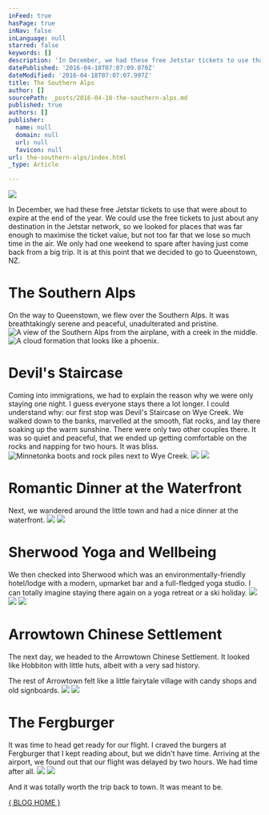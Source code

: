 ```yaml
---
inFeed: true
hasPage: true
inNav: false
inLanguage: null
starred: false
keywords: []
description: 'In December, we had these free Jetstar tickets to use that were about to expire at the end of the year. We could use the free tickets to just about any destination in the Jetstar network, so we looked for places that was far enough to maximise the ticket value, but not too far that we lose so much time in the air. We only had one weekend to spare after having just come back from a big trip. It is at this point that we decided to go to Queenstown, NZ.'
datePublished: '2016-04-18T07:07:09.070Z'
dateModified: '2016-04-18T07:07:07.997Z'
title: The Southern Alps
author: []
sourcePath: _posts/2016-04-18-the-southern-alps.md
published: true
authors: []
publisher:
  name: null
  domain: null
  url: null
  favicon: null
url: the-southern-alps/index.html
_type: Article

---
```

![](https://the-grid-user-content.s3-us-west-2.amazonaws.com/fbd220f4-7146-4282-b7c0-15fb0bfc3886.jpg)

In December, we had these free Jetstar tickets to use that were about to expire at the end of the year. We could use the free tickets to just about any destination in the Jetstar network, so we looked for places that was far enough to maximise the ticket value, but not too far that we lose so much time in the air. We only had one weekend to spare after having just come back from a big trip. It is at this point that we decided to go to Queenstown, NZ.

# The Southern Alps

On the way to Queenstown, we flew over the Southern Alps. It was breathtakingly serene and peaceful, unadulterated and pristine. ![A view of the Southern Alps from the airplane, with a creek in the middle.](https://the-grid-user-content.s3-us-west-2.amazonaws.com/d49909b5-11ea-42fd-b5f3-a280b79d8194.jpg)
![A cloud formation that looks like a phoenix.](https://the-grid-user-content.s3-us-west-2.amazonaws.com/6528b95c-0148-4983-815e-54c1db7b5272.jpg)

# Devil's Staircase

Coming into immigrations, we had to explain the reason why we were only staying one night. I guess everyone stays there a lot longer. I could understand why: our first stop was Devil's Staircase on Wye Creek. We walked down to the banks, marvelled at the smooth, flat rocks, and lay there soaking up the warm sunshine. There were only two other couples there. It was so quiet and peaceful, that we ended up getting comfortable on the rocks and napping for two hours. It was bliss.
![Minnetonka boots and rock piles next to Wye Creek.](https://the-grid-user-content.s3-us-west-2.amazonaws.com/f8545a81-593f-472e-977e-e0f0333a58b6.jpg)
![](https://the-grid-user-content.s3-us-west-2.amazonaws.com/fc8b8ed2-feb9-4b5c-b7e6-2b9a3c83c410.jpg)
![](https://the-grid-user-content.s3-us-west-2.amazonaws.com/d4e848fc-ec57-413f-b54b-ea84a7094f5c.jpg)

# Romantic Dinner at the Waterfront

Next, we wandered around the little town and had a nice dinner at the waterfront.
![](https://the-grid-user-content.s3-us-west-2.amazonaws.com/b781ed60-8d6b-45b8-a80a-716d3a81ad78.jpg)
![](https://the-grid-user-content.s3-us-west-2.amazonaws.com/4a3757bb-4ebf-4dd1-82ff-f91809c496a1.jpg)

# Sherwood Yoga and Wellbeing

We then checked into Sherwood which was an environmentally-friendly hotel/lodge with a modern, upmarket bar and a full-fledged yoga studio. I can totally imagine staying there again on a yoga retreat or a ski holiday.
![](https://the-grid-user-content.s3-us-west-2.amazonaws.com/789fb123-1136-4ecf-ab22-d1232b90bd13.jpg)
![](https://the-grid-user-content.s3-us-west-2.amazonaws.com/a136d7d3-90bf-41b5-99f1-35f84081bda7.jpg)
![](https://the-grid-user-content.s3-us-west-2.amazonaws.com/89be28c9-80cf-41d5-994d-24a8df01ee29.jpg)

# Arrowtown Chinese Settlement

The next day, we headed to the Arrowtown Chinese Settlement. It looked like Hobbiton with little huts, albeit with a very sad history.

The rest of Arrowtown felt like a little fairytale village with candy shops and old signboards. ![](https://the-grid-user-content.s3-us-west-2.amazonaws.com/d5444d22-ee31-47a9-acc2-0a93a74958c2.jpg)
![](https://the-grid-user-content.s3-us-west-2.amazonaws.com/5518b6d9-e3de-440b-9b16-2c09eaead79a.jpg)

# The Fergburger

It was time to head get ready for our flight. I craved the burgers at Fergburger that I kept reading about, but we didn't have time. Arriving at the airport, we found out that our flight was delayed by two hours. We had time after all. ![](https://the-grid-user-content.s3-us-west-2.amazonaws.com/80c8f2e0-2ff7-4bfd-9866-57802b5319b1.jpg)
![](https://the-grid-user-content.s3-us-west-2.amazonaws.com/9599d911-32ca-4dc9-a58f-f4283b9a7929.jpg)

And it was totally worth the trip back to town. It was meant to be.

[{ BLOG HOME }][0]

[0]: http://blog.eightcorners.co/